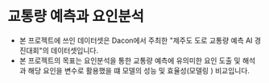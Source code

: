 # 교통량 예측과 요인분석
  - 본 프로젝트에 쓰인 데이터셋은 Dacon에서 주최한 "제주도 도로 교통량 예측 AI 경진대회"의 데이터셋입니다.
  - 본 프로젝트의 목표는 요인분석을 통한 교통량 예측에 유의미한 요인 도출 및 해석과 해당 요인을 변수로 활용했을 떄 모델의 성능 및 효율성(모델링 ) 비교입니다.
